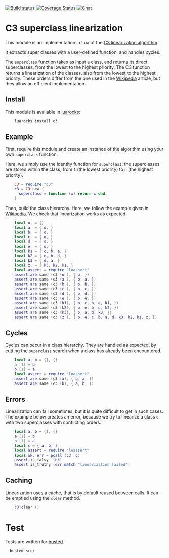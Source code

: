 [![Build status](https://app.wercker.com/status/fa55db13dcc95b2f844bbf52c2929bfc/s/master "wercker status")](https://app.wercker.com/project/byKey/fa55db13dcc95b2f844bbf52c2929bfc)
[![Coverage Status](https://coveralls.io/repos/saucisson/lua-c3/badge.svg?branch=master&service=github)](https://coveralls.io/github/saucisson/lua-c3?branch=master)
[![Chat](https://badges.gitter.im/saucisson/lua-c3.svg)](https://gitter.im/saucisson/lua-c3?utm_source=badge&utm_medium=badge&utm_campaign=pr-badge&utm_content=badge)

# C3 superclass linearization

This module is an implementation in Lua of the
[C3 linearization algorithm](http://en.wikipedia.org/wiki/C3_linearization).

It extracts super classes with a user-defined function,
and handles cycles.

The `superclass` function takes as input a class, and returns its direct
superclasses, from the lowest to the highest priority.
The C3 function returns a linearization of the classes, also from
the lowest to the highest priority. These orders differ from the one used in
the [Wikipedia](http://en.wikipedia.org/wiki/C3_linearization) article,
but they allow an efficient implementation.

## Install

This module is available in [luarocks](https://luarocks.org):
````sh
    luarocks install c3
````

## Example

First, require this module and create an instance of the algorithm
using your own `superclass` function.

Here, we simply use the identity function for `superclass`: the superclasses
are stored within the class, from `1` (the lowest priority) to `n` (the
highest priority).

````lua
    C3 = require "c3"
    c3 = C3.new {
      superclass = function (x) return x end,
    }
````

Then, build the class hierarchy. Here, we follow the example given in
[Wikipedia](http://en.wikipedia.org/wiki/C3_linearization). We check that
linearization works as expected:

````lua
    local o  = {}
    local a  = { o, }
    local b  = { o, }
    local c  = { o, }
    local d  = { o, }
    local e  = { o, }
    local k1 = { c, b, a, }
    local k2 = { e, b, d, }
    local k3 = { d, a, }
    local z  = { k3, k2, k1, }
    local assert = require "luassert"
    assert.are.same (c3 (o ), { o, })
    assert.are.same (c3 (a ), { o, a, })
    assert.are.same (c3 (b ), { o, b, })
    assert.are.same (c3 (c ), { o, c, })
    assert.are.same (c3 (d ), { o, d, })
    assert.are.same (c3 (e ), { o, e, })
    assert.are.same (c3 (k1), { o, c, b, a, k1, })
    assert.are.same (c3 (k2), { o, e, b, d, k2, })
    assert.are.same (c3 (k3), { o, a, d, k3, })
    assert.are.same (c3 (z ), { o, e, c, b, a, d, k3, k2, k1, z, })
````

## Cycles

Cycles can occur in a class hierarchy. They are handled as expected,
by cutting the `superclass` search when a class has already been encountered.

````lua
    local a, b = {}, {}
    a [1] = b
    b [1] = a
    local assert = require "luassert"
    assert.are.same (c3 (a), { b, a, })
    assert.are.same (c3 (b), { a, b, })
````

## Errors

Linearization can fail sometimes, but it is quite difficult to get in such
cases. The example below creates an error, because we try to linearize
a class `c` with two superclasses with conflicting orders.

````lua
    local a, b = {}, {}
    a [1] = b
    b [1] = a
    local c = { a, b, }
    local assert = require "luassert"
    local ok, err = pcall (c3, c)
    assert.is_falsy  (ok)
    assert.is_truthy (err:match "linearization failed")
````

## Caching

Linearization uses a cache, that is by default reused between calls.
It can be emptied using the `clear` method.

````lua
    c3:clear ()
````

# Test

Tests are written for [busted](http://olivinelabs.com/busted).
```bash
  busted src/
```

